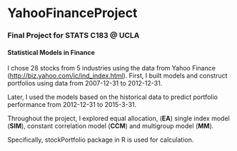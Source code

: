 # YahooFinanceProject

### Final Project for STATS C183 @ UCLA
#### Statistical Models in Finance

I chose 28 stocks from 5 industries using the data from Yahoo Finance (http://biz.yahoo.com/ic/ind_index.html). First, I built models and construct portfolios using data from 2007-12-31 to 2012-12-31.

Later, I used the models based on the historical data to predict portfolio performance from 2012-12-31 to 2015-3-31.

Throughout the project, I explored equal allocation, (**EA**) single index model (**SIM**), constant correlation model (**CCM**) and multigroup model (**MM**).

Specifically, stockPortfolio package in R is used for calculation.
